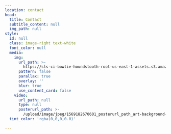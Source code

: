 ```yaml
---
location: contact
head:
  title: Contact
  subtitle_content: null
  img_path: null
style:
  id: null
  class: image-right text-white
  font_color: null
  media:
    img:
      url_path: >-
        https://sls-ci-bowtie-houndstooth-root-us-east-1-assets.s3.amazonaws.com/NickArrasate/perceptivecounseling/1666300832931-kseniya-lapteva-5syls8GxO1Q-unsplash.jpg
      pattern: false
      parallax: true
      overlay: ''
      blur: true
      use_content_card: false
    video:
      url_path: null
      type: null
      posterurl_path: >-
        /upload/image/jpeg/1569182670601_posterurl_path_art-background-collection-1037998.jpg
  tint_color: 'rgba(0,0,0,0.0)'

---
```


